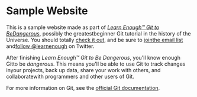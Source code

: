 # Sample Website

This is a sample website made as part of [*Learn Enough™ Git to BeDangerous*](https://www.learnenough.com/git-tutorial), possibly the greatestbeginner Git tutorial in the history of the Universe. You should totally [check it out](https://www.learnenough.com/git-tutorial), and be sure to [jointhe email list](https://www.learnenough.com/#email_list) and[follow @learnenough](http://twitter.com/learnenough) on Twitter.

After finishing *Learn Enough™ Git to Be Dangerous*, you'll know enough Gitto be *dangerous*. This means you'll be able to use Git to track changes inyour projects, back up data, share your work with others, and collaboratewith programmers and other users of Git.

For more information on Git, see the
[official Git documentation](https://git-scm.com/).